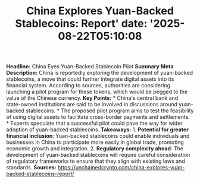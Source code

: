 ﻿---
title: "China Explores Yuan-Backed Stablecoins: Report'
date: '2025-08-22T05:10:08"
category: "Markets"
summary: ""
slug: "china explores yuanbacked stablecoins report"
source_urls:
  - "https://unchainedcrypto.com/china-explores-yuan-backed-stablecoins-report/"
seo:
  title: "China Explores Yuan-Backed Stablecoins: Report | Hash n Hedge'
  description: '"
  keywords: ["news", "markets", "brief"]
---
**Headline:** China Eyes Yuan-Backed Stablecoin Pilot  **Summary Meta Description:** China is reportedly exploring the development of yuan-backed stablecoins, a move that could further integrate digital assets into its financial system. According to sources, authorities are considering launching a pilot program for these tokens, which would be pegged to the value of the Chinese currency.  **Key Points:**  * China's central bank and state-owned institutions are said to be involved in discussions around yuan-backed stablecoins. * The proposed pilot program aims to test the feasibility of using digital assets to facilitate cross-border payments and settlements. * Experts speculate that a successful pilot could pave the way for wider adoption of yuan-backed stablecoins.  **Takeaways:**  1. **Potential for greater financial inclusion**: Yuan-backed stablecoins could enable individuals and businesses in China to participate more easily in global trade, promoting economic growth and integration. 2. **Regulatory complexity ahead**: The development of yuan-backed stablecoins will require careful consideration of regulatory frameworks to ensure that they align with existing laws and standards.  **Sources:** https://unchainedcrypto.com/china-explores-yuan-backed-stablecoins-report/ 
